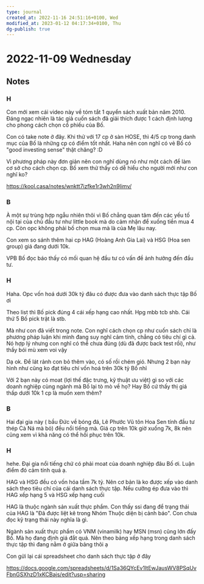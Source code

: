 ```yaml
---
type: journal
created_at: 2022-11-16 24:51:16+0100, Wed
modified_at: 2023-01-12 04:17:34+0100, Thu
dg-publish: true
---
```

# 2022-11-09 Wednesday

## Notes

### H

Con mới xem cái video này về tóm tắt 1 quyển sách xuất bản năm 2010. Đáng ngạc nhiên là tác giả cuốn sách đã giải thích được 1 cách định lượng cho phong cách chọn cổ phiếu của Bố.

Con có take note ở đây. Khi thử với 17 cp ở sàn HOSE, thì 4/5 cp trong danh mục của Bố là những cp có điểm tốt nhất. Haha nên con nghĩ có vẻ Bố có "good investing sense" thật chăng? :D

Vì phương pháp này đơn giản nên con nghĩ dùng nó như một cách để làm cơ sở cho cách chọn cp. Bố xem thử thấy có dễ hiểu cho người mới như con nghĩ ko?

https://kool.casa/notes/wnktt7izfke1r3wh2n9limv/

### B

À một sự trùng hợp ngẫu nhiên thôi vì Bố chẳng quan tâm đến các yếu tố nội tại của chủ đầu tư như little book mà do cảm nhận để xuống tiền  mua 4 cp. Còn opc không phải bố chọn mua mà là của Mẹ lâu nay.

Con xem so sánh thêm hai cp HAG (Hoàng Anh Gia Lai) và HSG (Hoa sen group) giá đang dưới 10k.

VPB Bố đọc báo thấy có mối quan hệ đầu tư có vấn đề ảnh hưởng đến đầu tư.

### H

Haha. Opc vốn hoá dưới 30k tỷ đâu có được đưa vào danh sách thực tập Bố ơi

Theo list thì Bố pick đúng 4 cái xếp hạng cao nhất. Hpg mbb tcb shb. Cái thứ 5 Bố pick trật là stb.

Mà như con đã viết trong note. Con nghĩ cách chọn cp như cuốn sách chỉ là phương pháp luận khi mình đang suy nghĩ cảm tính, chẳng có tiêu chí gì cả. Nó hợp lý nhưng con nghĩ có thể chưa đúng (dù đã được back test rồi), như thầy bói mù xem voi vậy

Dạ ok. Để lát rảnh con bỏ thêm vào, có số rồi chém gió. Nhưng 2 bạn này hình như cũng ko đạt tiêu chí vốn hoá trên 30k tỷ Bố nhỉ

Với 2 bạn này có moat (lợi thế đặc trưng, kỹ thuật ưu việt) gì so với các doanh nghiệp cùng ngành mà Bố lại tò mò về họ? Hay Bố cứ thấy thị giá thấp dưới 10k 1 cp là muốn xem thêm?

### B

Hai đại gia này ( bầu Đức về bóng đá, Lê Phước Vũ tôn Hoa Sen tính đầu tư thép Cà Ná mà bỏ) đều nổi tiếng mà. Giá cp trên 10k giờ xuống 7k, 8k nên cũng xem vì khả năng có thể hồi phục trên 10k.

### H

hehe. Đại gia nổi tiếng chứ có phải moat của doanh nghiệp đâu Bố ơi. Luận điểm đó cảm tính quá ạ.

HAG và HSG đều có vốn hóa tầm 7k tỷ. Nên cơ bản là ko được xếp vào danh sách theo tiêu chí của cái danh sách thực tập. Nếu cưỡng ép đưa vào thì HAG xếp hạng 5 và HSG xếp hạng cuối

HAG là thuộc ngành sản xuất thực phẩm. Con thấy ssi đang để trạng thái của HAG là "Đã được liệt kê trong Nhóm Thuộc diện bị cảnh báo". Con chưa đọc kỹ trạng thái này nghĩa là gì.

Ngành sản xuất thực phẩm có VNM (vinamilk) hay MSN (msn) cũng lớn đấy Bố. Mà họ đang định giá đắt quá. Nên theo bảng xếp hạng trong danh sách thực tập thì đang nằm ở giữa bảng thôi ạ

Con gửi lại cái spreadsheet cho danh sách thực tập ở đây 

https://docs.google.com/spreadsheets/d/1Sa36QYcEv1ItEwJausWV8PSqUvFbnGSXhzD1xKCBajs/edit?usp=sharing
